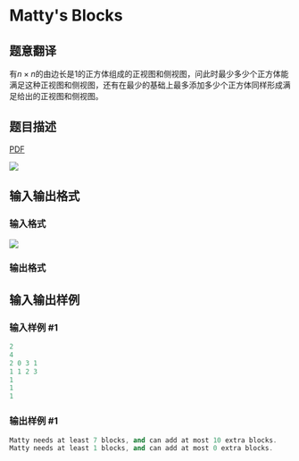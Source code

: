 # Matty&#039;s Blocks

## 题意翻译

有$n×n$的由边长是$1$的正方体组成的正视图和侧视图，问此时最少多少个正方体能满足这种正视图和侧视图，还有在最少的基础上最多添加多少个正方体同样形成满足给出的正视图和侧视图。

## 题目描述

[problemUrl]: https://uva.onlinejudge.org/index.php?option=com_onlinejudge&Itemid=8&category=6&page=show_problem&problem=375

[PDF](https://uva.onlinejudge.org/external/4/p434.pdf)

![](https://cdn.luogu.com.cn/upload/vjudge_pic/UVA434/b03db6539506115fc05c61f49a66d9e74fa33321.png)

## 输入输出格式

### 输入格式

![](https://cdn.luogu.com.cn/upload/vjudge_pic/UVA434/33ed2fbd0b4ad6f0558719177ddd473473333485.png)

### 输出格式

## 输入输出样例

### 输入样例 #1

```cpp
2
4
2 0 3 1
1 1 2 3
1
1
1
```


### 输出样例 #1

```cpp
Matty needs at least 7 blocks, and can add at most 10 extra blocks.
Matty needs at least 1 blocks, and can add at most 0 extra blocks.
```


